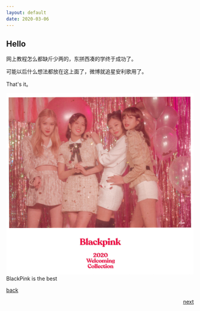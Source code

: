 ```yaml
---
layout: default
date: 2020-03-06
---
```


## Hello

网上教程怎么都缺斤少两的，东拼西凑的学终于成功了。

可能以后什么想法都放在这上面了，微博就追星安利歌用了。

That's it。

![blackpink](asset/img/下载.jpg)
BlackPink is the best

[back](./)  <p align="right">[next](./posts/first.html)</p>
